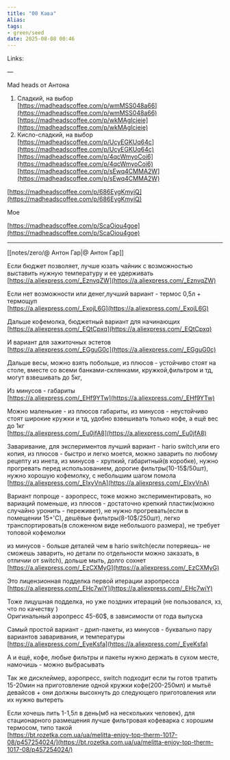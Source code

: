 ```yaml
---
title: "00 Кава"
Alias: 
tags:
- green/seed
date: 2025-08-08 00:46
---
```

Links:  

—

Mad heads от Антона
1. Сладкий, на выбор  
[https://madheadscoffee.com/p/wmMSS048a66](https://madheadscoffee.com/p/wmMSS048a66)  
[https://madheadscoffee.com/p/wkMAgIcieie](https://madheadscoffee.com/p/wkMAgIcieie)
2. Кисло-сладкий, на выбор  
[https://madheadscoffee.com/p/UcyEGKUq64c](https://madheadscoffee.com/p/UcyEGKUq64c)[https://madheadscoffee.com/p/4qcWmyoCoi6](https://madheadscoffee.com/p/4qcWmyoCoi6)[https://madheadscoffee.com/p/sEwq4CMMA2W](https://madheadscoffee.com/p/sEwq4CMMA2W)
 

[https://madheadscoffee.com/p/686EygKmyiQ](https://madheadscoffee.com/p/686EygKmyiQ)

  
  
  

Мое

[https://madheadscoffee.com/p/ScaOiou4goe](https://madheadscoffee.com/p/ScaOiou4goe)


---
[[notes/zero/@ Антон Гар|@ Антон Гар]]

Если бюджет позволяет, лучше юзать чайник с возможностью выставить нужную температуру и ее удерживать  
[https://a.aliexpress.com/_EznvqZW](https://a.aliexpress.com/_EznvqZW)

  

Если нет возможности или денег,лучший вариант - термос 0,5л + термощуп  
[https://a.aliexpress.com/_ExojL6G](https://a.aliexpress.com/_ExojL6G)

  

Дальше кофемолка, бюджетный вариант для начинающих  
[https://a.aliexpress.com/_EQtCpxq](https://a.aliexpress.com/_EQtCpxq)

  

И вариант для зажиточных эстетов  
[https://a.aliexpress.com/_EGguG0c](https://a.aliexpress.com/_EGguG0c)

Дальше весы, можно взять побольше, из плюсов - устойчиво стоят на столе, вместе со всеми банками-склянками, кружкой,фильтром и тд, могут взвешивать до 5кг, 

Из минусов - габариты  
[https://a.aliexpress.com/_EHf9YTw](https://a.aliexpress.com/_EHf9YTw)

Можно маленькие - из плюсов габариты, из минусов - неустойчиво стоят широкие кружки и тд, удобно взвешивать только кофе, а ещё вес до 1кг  
[https://a.aliexpress.com/_Eu0jfA8](https://a.aliexpress.com/_Eu0jfA8)

  

Заваривание, для экспериментов лучший вариант - hario switch,или его копия, из плюсов - быстро и легко моется, можно заварить по любому рецепту из инета, из минусов - хрупкий, габаритный(в коробке), нужно прогревать перед использованием, дорогие фильтры(10-15$/50шт), нужно хорошую кофемолку, с небольшим шагом помола  
[https://a.aliexpress.com/_EIxyVnA](https://a.aliexpress.com/_EIxyVnA)

  

Вариант попроще - аэропресс, тоже можно экспериментировать, но вариаций поменьше, из плюсов - достаточно крепкий пластик(можно случайно уронить - переживет), не нужно прогревать(если в помещении 15+'С), дешёвые фильтры(8-10$/250шт), легко транспортировать(в сложенном виде небольшого размера), не требует топовой кофемолки

из минусов - больше деталей чем в hario switch(если потеряешь- не сможешь заварить, но детали по отдельности можно заказать, в отличии от switch), дольше мыть, долго сохнет  
[https://a.aliexpress.com/_EzCXMyG](https://a.aliexpress.com/_EzCXMyG)

  

Это лицензионная подделка первой итерации аэропресса  
[https://a.aliexpress.com/_EHc7wiY](https://a.aliexpress.com/_EHc7wiY)

  

Тоже лицушная подделка, но уже поздних итераций (не пользовался, хз, что по качеству )  
Оригинальный аэропресс 45-60$, в зависимости от года выпуска

Самый простой вариант - дрип-пакеты, из минусов - буквально пару вариантов заваривания, и температуры  
[https://a.aliexpress.com/_EyeKsfa](https://a.aliexpress.com/_EyeKsfa)

  

А и ещё, кофе, любые фильтры и пакеты нужно держать в сухом месте, намочишь - можно выбрасывать

  

Так же дисклеймер, аэропресс, switch подходит если ты готов тратить 15-20мин на приготовление одной кружки кофе(200-250мл) и мытьё девайсов + они должны высохнуть до следующего приготовления или их нужно вытереть

Если хочешь пить 1-1,5л в день(мб на нескольких человек), для стационарного размещения лучше фильтровая кофеварка с хорошим термосом, типо такой  
[https://bt.rozetka.com.ua/ua/melitta-enjoy-top-therm-1017-08/p457254024/](https://bt.rozetka.com.ua/ua/melitta-enjoy-top-therm-1017-08/p457254024/)